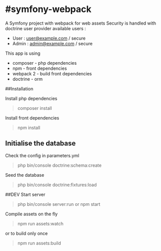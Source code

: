 #symfony-webpack
===============

A Symfony project with webpack for web assets
Security is handled with doctrine user provider
available users :
* User :  user@example.com / secure
* Admin :  admin@example.com / secure

This app is using
* composer - php dependencies
* npm - front dependencies
* webpack 2 - build front dependencies
* doctrine - orm

##Installation

Install php dependencies
> composer install

Install front dependencies
> npm install

## Initialise the database

Check the config in parameters.yml

> php bin/console doctrine:schema:create

Seed the database
> php bin/console doctrine:fixtures:load

##DEV
Start server
> php bin/console server:run
or
> npm start

Compile assets on the fly
> npm run assets:watch

or to build only once
> npm run assets:build



